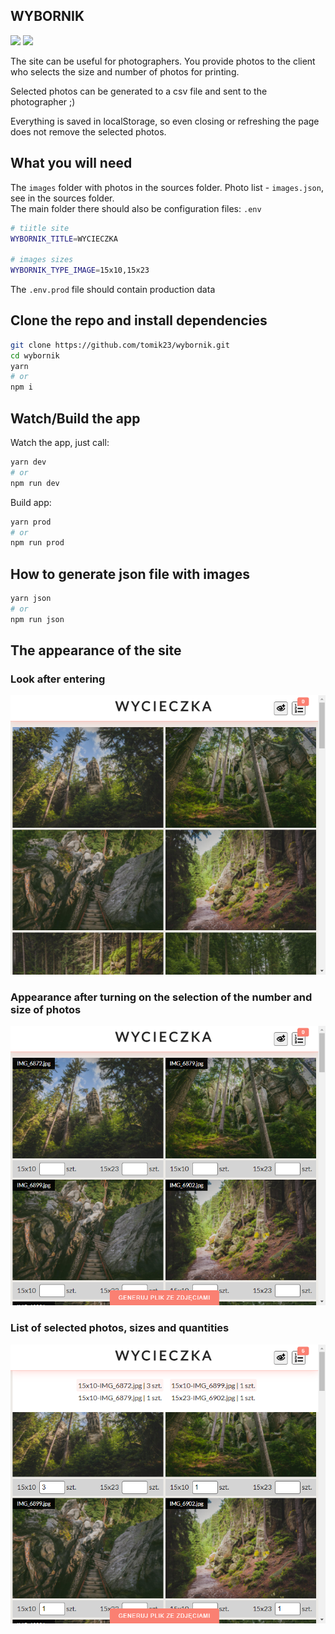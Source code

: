 ## WYBORNIK

<img src="https://img.shields.io/github/package-json/v/tomik23/wybornik"> <img src="https://img.shields.io/badge/License-MIT-green.svg">

The site can be useful for photographers. You provide photos to the client who selects the size and number of photos for printing.  

Selected photos can be generated to a csv file and sent to the photographer ;)

Everything is saved in localStorage, so even closing or refreshing the page does not remove the selected photos.


## What you will need
The `images` folder with photos in the sources folder.
Photo list - `images.json`, see in the sources folder.  
The main folder there should also be configuration files: `.env`

```bash
# tiitle site
WYBORNIK_TITLE=WYCIECZKA

# images sizes
WYBORNIK_TYPE_IMAGE=15x10,15x23
```

The `.env.prod` file should contain production data

## Clone the repo and install dependencies
```bash
git clone https://github.com/tomik23/wybornik.git
cd wybornik
yarn
# or
npm i
```

## Watch/Build the app
Watch the app, just call:

```bash
yarn dev
# or
npm run dev
```

Build app:

```bash
yarn prod
# or
npm run prod
```

## How to generate json file with images
```bash
yarn json
# or
npm run json
```

## The appearance of the site

### Look after entering
<img src="static/off.png">

### Appearance after turning on the selection of the number and size of photos
<img src="static/on.png">

### List of selected photos, sizes and quantities
<img src="static/show-selected-images.png">